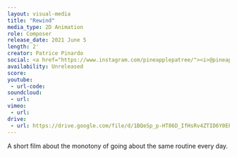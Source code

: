 ```yaml
---
layout: visual-media
title: "Rewind"
media_type: 2D Animation
role: Composer
release_date: 2021 June 5
length: 2'
creator: Patrice Pinardo
social: <a href="https://www.instagram.com/pineapplepatree/"><i>@pineapplepatree</i></a>
availability: Unreleased
score:
youtube:
 - url-code:
soundcloud: 
 - url:
vimeo:
 - url:
drive:
 - url: https://drive.google.com/file/d/1BQeSp_p-HT86D_IfHsRv4ZTID6Y0EPib/preview
---
```


A short film about the monotony of going about the same routine every day.
